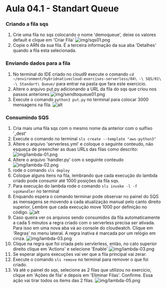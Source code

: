 # Aula 04.1 - Standart Queue

### Criando a fila sqs
1. Crie uma fila no sqs colocando o nome 'demoqueue', deixe os valores default e clique em 'Criar Fila'
![img/sqs01.png](img/sqs01.png)
2. Copie o ARN da sua fila. É a terceira informação da sua aba 'Detalhes' quando a fila esta selecionada.
### Enviando dados para a fila
1. No terminal do IDE criado no cloud9 execute o comando `cd ~/environment/hybridnativecloud-exercises-serverless/04\ -\ SQS/01\ -\ Standart\ Queue/` para entrar na pasta que fara este exercicio.
2. Altere o arquivo put.py adicionando a URL da fila do sqs que criou nos passos anteriores
![img/sendtoqueue01.png](img/sendtoqueue01.png)
3. Execute o comando `python3 put.py` no terminal para colocar 3000 mensagens na fila.
![alt](img/sendtoqueue02.png)

### Consumindo SQS 

1. Cria mais uma fila sqs com o mesmo nome da anterior com o sulfixo '_dest'
2. Execute o comando no terminal `sls create --template "aws-python3"`
3. Altere o arquivo 'serverless.yml' e coloque o seguinte conteudo, não esqueça de preencher as duas URLs das filas como descrito:
![img/lambda-01.png](img/lambda-01.png)
1. Altere o arquivo 'handler.py' com o seguinte conteudo
![img/lambda-02.png](img/lambda-02.png)
7. rode o comando `sls deploy`
8. Coloque alguns itens na fila, lembrando que cada execução do lambda criado pode consumir até 1000 posições da fila sqs.
9. Para execução do lambda rode o comando `sls invoke -l -f sqsHandler` no terminal
10. Enquando espera o comando terminar pode observar no painel do SQS as mensagens se movendo a cada atualização manual pelo canto direito superior. Lembre que cada execução move 1000 por definição no código.
    ![alt](img/lambda-02-1.png)
11. Caso queira ver os arquivos sendo consumidos da fila automaticamente a cada 5 minutos a regra criado com o serverless precisa ser ativada. Para isso em uma nova aba vá ao console do cloudwatch. Clique em  'Regras' no menu lateral. A regra inativa é marcada por um relógio em cinza.
![img/lambda-03.png](img/lambda-03.png)
11. Clique na regra que foi criada pelo servlerless, então, no cato superior direito clique em 'Actions' e selecione 'Enable'
![img/lambda-03.png](img/lambda-04.png)
12. Se esperar alguns execuções vai ver que a fila principal vai zerar.
12. Execute o comando `sls remove` no terminal para remover o que foi criado.
13. Vá até o painel do sqs, selecione as 2 filas que utilizou no exercicio, clique em 'Ações de fila' e depois em 'Eliminar Filas'. Confirme. Essa ação vai tirar todos os items das 2 filas.
![img/lambda-05.png](img/lambda-05.png)




